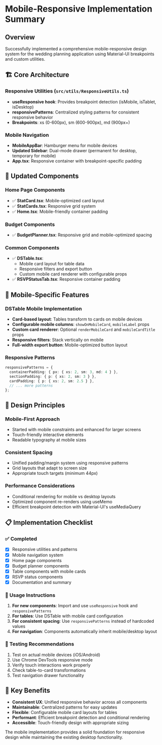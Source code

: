 # Mobile-Responsive Implementation Summary

## Overview

Successfully implemented a comprehensive mobile-responsive design system for the wedding planning application using Material-UI breakpoints and custom utilities.

## 🏗️ Core Architecture

### Responsive Utilities (`src/utils/ResponsiveUtils.ts`)

- **useResponsive hook**: Provides breakpoint detection (isMobile, isTablet, isDesktop)
- **responsivePatterns**: Centralized styling patterns for consistent responsive behavior
- **Breakpoints**: xs (0-600px), sm (600-900px), md (900px+)

### Mobile Navigation

- **MobileAppBar**: Hamburger menu for mobile devices
- **Updated Sidebar**: Dual-mode drawer (permanent for desktop, temporary for mobile)
- **App.tsx**: Responsive container with breakpoint-specific padding

## 📱 Updated Components

### Home Page Components

- ✅ **StatCard.tsx**: Mobile-optimized card layout
- ✅ **StatCards.tsx**: Responsive grid system
- ✅ **Home.tsx**: Mobile-friendly container padding

### Budget Components

- ✅ **BudgetPlanner.tsx**: Responsive grid and mobile-optimized spacing

### Common Components

- ✅ **DSTable.tsx**:
  - Mobile card layout for table data
  - Responsive filters and export button
  - Custom mobile card renderer with configurable props
- ✅ **RSVPStatusTab.tsx**: Responsive container padding

## 🔧 Mobile-Specific Features

### DSTable Mobile Implementation

- **Card-based layout**: Tables transform to cards on mobile devices
- **Configurable mobile columns**: `showOnMobileCard`, `mobileLabel` props
- **Custom card renderer**: Optional `renderMobileCard` and `mobileCardTitle` props
- **Responsive filters**: Stack vertically on mobile
- **Full-width export button**: Mobile-optimized button layout

### Responsive Patterns

```typescript
responsivePatterns = {
  containerPadding: { px: { xs: 2, sm: 3, md: 4 } },
  sectionPadding: { p: { xs: 2, sm: 3 } },
  cardPadding: { p: { xs: 2, sm: 2.5 } },
  // ... more patterns
};
```

## 🎨 Design Principles

### Mobile-First Approach

- Started with mobile constraints and enhanced for larger screens
- Touch-friendly interactive elements
- Readable typography at mobile sizes

### Consistent Spacing

- Unified padding/margin system using responsive patterns
- Grid layouts that adapt to screen size
- Appropriate touch targets (minimum 44px)

### Performance Considerations

- Conditional rendering for mobile vs desktop layouts
- Optimized component re-renders using useMemo
- Efficient breakpoint detection with Material-UI's useMediaQuery

## 📋 Implementation Checklist

### ✅ Completed

- [x] Responsive utilities and patterns
- [x] Mobile navigation system
- [x] Home page components
- [x] Budget planner components
- [x] Table components with mobile cards
- [x] RSVP status components
- [x] Documentation and summary

### 🔄 Usage Instructions

1. **For new components**: Import and use `useResponsive` hook and `responsivePatterns`
2. **For tables**: Use DSTable with mobile card configuration
3. **For consistent spacing**: Use `responsivePatterns` instead of hardcoded values
4. **For navigation**: Components automatically inherit mobile/desktop layout

### 🧪 Testing Recommendations

1. Test on actual mobile devices (iOS/Android)
2. Use Chrome DevTools responsive mode
3. Verify touch interactions work properly
4. Check table-to-card transformations
5. Test navigation drawer functionality

## 🎯 Key Benefits

- **Consistent UX**: Unified responsive behavior across all components
- **Maintainable**: Centralized patterns for easy updates
- **Flexible**: Configurable mobile card layouts for tables
- **Performant**: Efficient breakpoint detection and conditional rendering
- **Accessible**: Touch-friendly design with appropriate sizing

The mobile implementation provides a solid foundation for responsive design while maintaining the existing desktop functionality.
